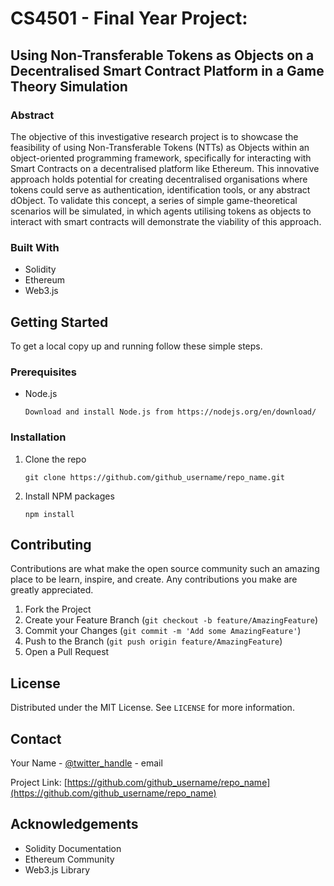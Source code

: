 # CS4501 - Final Year Project: 
## Using Non-Transferable Tokens as Objects on a Decentralised Smart Contract Platform  in a Game Theory Simulation

### Abstract

The objective of this investigative research project is to showcase the feasibility of using Non-Transferable Tokens (NTTs) as Objects within an object-oriented programming framework, specifically for interacting with Smart Contracts on a decentralised platform like Ethereum. This innovative approach holds potential for creating decentralised organisations where tokens could serve as authentication,  identification tools, or any abstract dObject. To validate this concept, a series of simple game-theoretical scenarios will be simulated, in which agents utilising tokens as objects to interact with smart contracts will demonstrate the viability of this approach.

### Built With

- Solidity
- Ethereum
- Web3.js

## Getting Started

To get a local copy up and running follow these simple steps.

### Prerequisites

- Node.js
  ```
  Download and install Node.js from https://nodejs.org/en/download/
  ```

### Installation

1. Clone the repo
   ```
   git clone https://github.com/github_username/repo_name.git
   ```
2. Install NPM packages
   ```
   npm install
   ```



## Contributing

Contributions are what make the open source community such an amazing place to be learn, inspire, and create. Any contributions you make are greatly appreciated.

1. Fork the Project
2. Create your Feature Branch (`git checkout -b feature/AmazingFeature`)
3. Commit your Changes (`git commit -m 'Add some AmazingFeature'`)
4. Push to the Branch (`git push origin feature/AmazingFeature`)
5. Open a Pull Request

## License

Distributed under the MIT License. See `LICENSE` for more information.

## Contact

Your Name - [@twitter_handle](https://twitter.com/twitter_handle) - email

Project Link: [https://github.com/github_username/repo_name](https://github.com/github_username/repo_name)

## Acknowledgements

- Solidity Documentation
- Ethereum Community
- Web3.js Library
